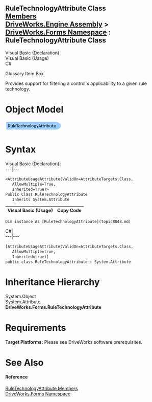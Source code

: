 RuleTechnologyAttribute Class   
[Members](topic8849.md)   
[DriveWorks.Engine Assembly](topic2156.md) > [DriveWorks.Forms Namespace](topic7266.md) : RuleTechnologyAttribute Class  
---  
  
Visual Basic (Declaration)    
Visual Basic (Usage)    
C# 

Glossary Item Box

Provides support for filtering a control's applicability to a given rule technology. 

# Object Model

![](dotnetdiagramimages/image435.png)

# Syntax

Visual Basic (Declaration)|   
---|---  
      
    
    <AttributeUsageAttribute(ValidOn=AttributeTargets.Class, 
       AllowMultiple=True, 
       Inherited=True)>
    Public Class RuleTechnologyAttribute 
       Inherits System.Attribute  
  
Visual Basic (Usage)| Copy Code  
---|---  
      
    
    Dim instance As [RuleTechnologyAttribute](topic8848.md)  
  
C#|   
---|---  
      
    
    [AttributeUsageAttribute(ValidOn=AttributeTargets.Class, 
       AllowMultiple=true, 
       Inherited=true)]
    public class RuleTechnologyAttribute : System.Attribute   
  
# Inheritance Hierarchy

System.Object  
System.Attribute  
**DriveWorks.Forms.RuleTechnologyAttribute**  


# Requirements

**Target Platforms:** Please see DriveWorks software prerequisites.

# See Also

#### Reference

[RuleTechnologyAttribute Members](topic8849.md)   
[DriveWorks.Forms Namespace](topic7266.md)


